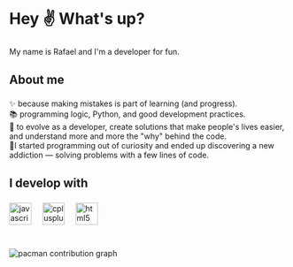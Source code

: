 <h1 align="left">Hey ✌️ What's up?</h1>

###

<p align="left">My name is Rafael and I'm a developer for fun.</p>

###

<h2 align="left">About me</h2>

###

<p align="left">✨ because making mistakes is part of learning (and progress).<br>📚 programming logic, Python, and good development practices.<br>🎯 to evolve as a developer, create solutions that make people's lives easier, and understand more and more the "why" behind the code.<br>🎲I started programming out of curiosity and ended up discovering a new addiction — solving problems with a few lines of code.</p>

###

<h2 align="left">I develop with</h2>

###

<div align="left">
  <img src="https://cdn.jsdelivr.net/gh/devicons/devicon/icons/javascript/javascript-original.svg" height="40" alt="javascript logo"  />
  <img width="12" />
  <img src="https://cdn.jsdelivr.net/gh/devicons/devicon/icons/cplusplus/cplusplus-original.svg" height="40" alt="cplusplus logo"  />
  <img width="12" />
  <img src="https://cdn.jsdelivr.net/gh/devicons/devicon/icons/html5/html5-original.svg" height="40" alt="html5 logo"  />
</div>

###

<br clear="both">

<picture>
  <source media="(prefers-color-scheme: dark)" srcset="https://raw.githubusercontent.com/maurodesouzae/maurodesouzae/output/pacman-contribution-graph-dark.svg">
  <source media="(prefers-color-scheme: light)" srcset="https://raw.githubusercontent.com/maurodesouzae/maurodesouzae/output/pacman-contribution-graph.svg">
  <img alt="pacman contribution graph" src="https://raw.githubusercontent.com/maurodesouzae/maurodesouzae/output/pacman-contribution-graph.svg">
</picture>

###
